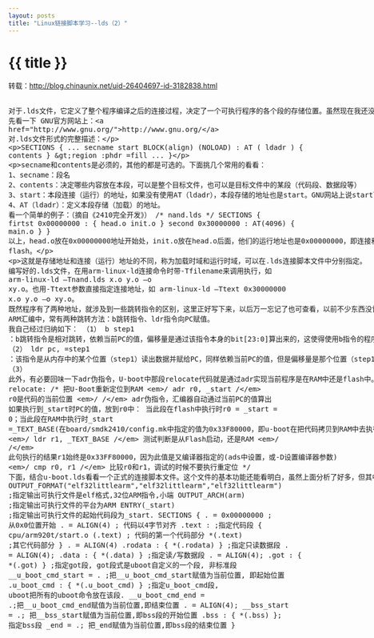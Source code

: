 ```yaml
---
layout: posts
title: "Linux链接脚本学习--lds（2）"
---
```


# {{ title }}
转载：http://blog.chinaunix.net/uid-26404697-id-3182838.html
<xmp class="my_xmp_class">
对于.lds文件，它定义了整个程序编译之后的连接过程，决定了一个可执行程序的各个段的存储位置。虽然现在我还没怎么用它，但感觉还是挺重要的，有必要了解一下。
先看一下 GNU官方网站上：http://www.gnu.org/
对.lds文件形式的完整描述：

SECTIONS {
...
secname start BLOCK(align) (NOLOAD) : AT ( ldadr )
  { contents } >region :phdr =fill
...
}

secname和contents是必须的，其他的都是可选的。下面挑几个常用的看看：
1、secname：段名
2、contents：决定哪些内容放在本段，可以是整个目标文件，也可以是目标文件中的某段（代码段、数据段等）
3、start：本段连接（运行）的地址，如果没有使用AT（ldadr），本段存储的地址也是start。GNU网站上说start可以用任意一种描述地址的符号来描述。
4、AT（ldadr）：定义本段存储（加载）的地址。
看一个简单的例子：（摘自《2410完全开发》）
/* nand.lds */
SECTIONS { 
firtst 0x00000000 : { head.o init.o } 
second 0x30000000 : AT(4096) { main.o } 
}
以上，head.o放在0x00000000地址开始处，init.o放在head.o后面，他们的运行地址也是0x00000000，即连接和存储地址相同（没有AT指定）；main.o放在4096（0x1000，是AT指定的，存储地址）开始处，但是它的运行地址在0x30000000，运行之前需要从0x1000（加载处）复制到0x30000000（运行处），此过程也就用到了读取Nand flash。

这就是存储地址和连接（运行）地址的不同，称为加载时域和运行时域，可以在.lds连接脚本文件中分别指定。
编写好的.lds文件，在用arm-linux-ld连接命令时带-Tfilename来调用执行，如
arm-linux-ld –Tnand.lds x.o y.o –o xy.o。也用-Ttext参数直接指定连接地址，如
arm-linux-ld –Ttext 0x30000000 x.o y.o –o xy.o。
既然程序有了两种地址，就涉及到一些跳转指令的区别，这里正好写下来，以后万一忘记了也可查看，以前不少东西没记下来现在忘得差不多了。。。
ARM汇编中，常有两种跳转方法：b跳转指令、ldr指令向PC赋值。
我自己经过归纳如下：
（1）
    b step1 ：b跳转指令是相对跳转，依赖当前PC的值，偏移量是通过该指令本身的bit[23:0]算出来的，这使得使用b指令的程序不依赖于要跳到的代码的位置，只看指令本身。
（2）
    ldr pc, =step1 ：该指令是从内存中的某个位置（step1）读出数据并赋给PC，同样依赖当前PC的值，但是偏移量是那个位置（step1）的连接地址（运行时的地址），所以可以用它实现从Flash到RAM的程序跳转。
（3）
    此外，有必要回味一下adr伪指令，U-boot中那段relocate代码就是通过adr实现当前程序是在RAM中还是flash中。仍然用我当时的注释：
relocate: /* 把U-Boot重新定位到RAM */
    adr r0, _start /* r0是代码的当前位置 */ 
/* adr伪指令，汇编器自动通过当前PC的值算出 如果执行到_start时PC的值，放到r0中：
当此段在flash中执行时r0 = _start = 0；当此段在RAM中执行时_start =_TEXT_BASE(在board/smdk2410/config.mk中指定的值为0x33F80000，即u-boot在把代码拷贝到RAM中去执行的代码段的开始) */
    ldr r1, _TEXT_BASE /* 测试判断是从Flash启动，还是RAM */ 
/* 此句执行的结果r1始终是0x33FF80000，因为此值是又编译器指定的(ads中设置，或-D设置编译器参数) */
    cmp r0, r1 /* 比较r0和r1，调试的时候不要执行重定位 */
    下面，结合u-boot.lds看看一个正式的连接脚本文件。这个文件的基本功能还能看明白，虽然上面分析了好多，但其中那些GNU风格的符号还是着实让我感到迷惑，好菜啊，怪不得连被3家公司鄙视，自己鄙视自己。。。
OUTPUT_FORMAT("elf32&shy;littlearm","elf32&shy;littlearm","elf32&shy;littlearm")
  ;指定输出可执行文件是elf格式,32位ARM指令,小端
OUTPUT_ARCH(arm)
  ;指定输出可执行文件的平台为ARM
ENTRY(_start)
  ;指定输出可执行文件的起始代码段为_start.
SECTIONS
{
        . = 0x00000000 ; 从0x0位置开始
        . = ALIGN(4) ; 代码以4字节对齐
        .text : ;指定代码段
        {
          cpu/arm920t/start.o (.text) ; 代码的第一个代码部分
          *(.text) ;其它代码部分
        }
        . = ALIGN(4) 
        .rodata : { *(.rodata) } ;指定只读数据段
        . = ALIGN(4);
        .data : { *(.data) } ;指定读/写数据段
        . = ALIGN(4);
        .got : { *(.got) } ;指定got段, got段式是uboot自定义的一个段, 非标准段
        __u_boot_cmd_start = . ;把__u_boot_cmd_start赋值为当前位置, 即起始位置
        .u_boot_cmd : { *(.u_boot_cmd) } ;指定u_boot_cmd段, uboot把所有的uboot命令放在该段.
        __u_boot_cmd_end = .;把__u_boot_cmd_end赋值为当前位置,即结束位置
        . = ALIGN(4);
        __bss_start = .; 把__bss_start赋值为当前位置,即bss段的开始位置
        .bss : { *(.bss) }; 指定bss段
        _end = .; 把_end赋值为当前位置,即bss段的结束位置
}
</xmp>